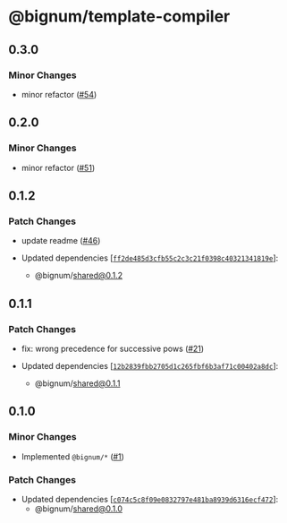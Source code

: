 # @bignum/template-compiler

## 0.3.0

### Minor Changes

- minor refactor ([#54](https://github.com/ota-meshi/bignum/pull/54))

## 0.2.0

### Minor Changes

- minor refactor ([#51](https://github.com/ota-meshi/bignum/pull/51))

## 0.1.2

### Patch Changes

- update readme ([#46](https://github.com/ota-meshi/bignum/pull/46))

- Updated dependencies [[`ff2de485d3cfb55c2c3c21f0398c40321341819e`](https://github.com/ota-meshi/bignum/commit/ff2de485d3cfb55c2c3c21f0398c40321341819e)]:
  - @bignum/shared@0.1.2

## 0.1.1

### Patch Changes

- fix: wrong precedence for successive pows ([#21](https://github.com/ota-meshi/bignum/pull/21))

- Updated dependencies [[`12b2839fbb2705d1c265fbf6b3af71c00402a8dc`](https://github.com/ota-meshi/bignum/commit/12b2839fbb2705d1c265fbf6b3af71c00402a8dc)]:
  - @bignum/shared@0.1.1

## 0.1.0

### Minor Changes

- Implemented `@bignum/*` ([#1](https://github.com/ota-meshi/bignum/pull/1))

### Patch Changes

- Updated dependencies [[`c074c5c8f09e0832797e481ba8939d6316ecf472`](https://github.com/ota-meshi/bignum/commit/c074c5c8f09e0832797e481ba8939d6316ecf472)]:
  - @bignum/shared@0.1.0
